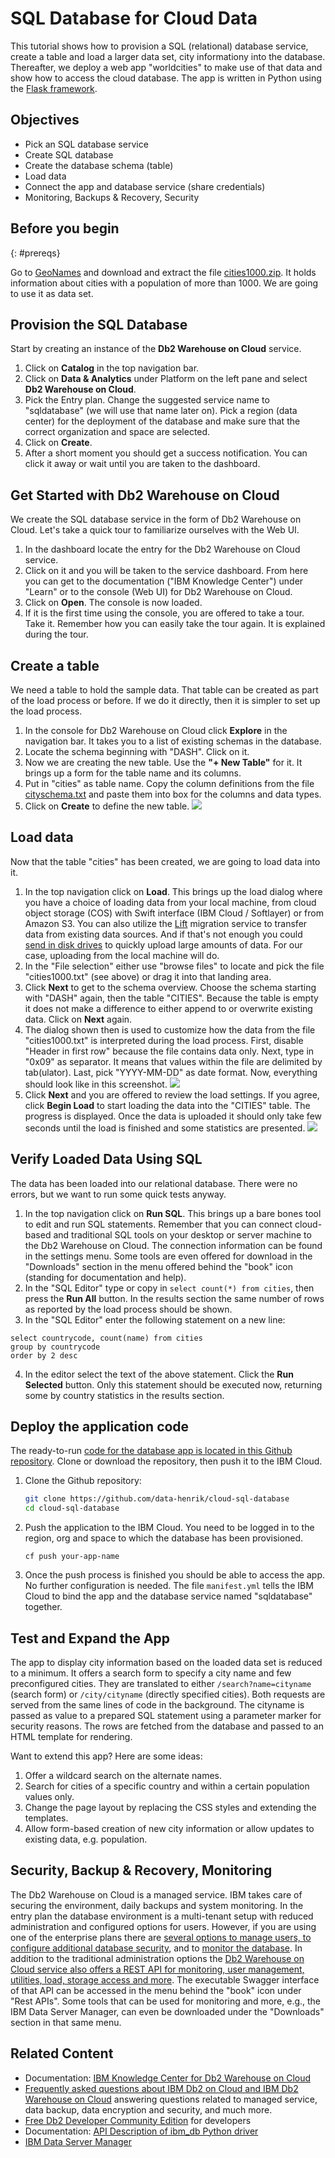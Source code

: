 
# SQL Database for Cloud Data 

This tutorial shows how to provision a SQL (relational) database service, create a table and load a larger data set, city informationy into the database. Thereafter, we deploy a web app "worldcities" to make use of that data and show how to access the cloud database. The app is written in Python using the [Flask framework](http://flask.pocoo.org/).

## Objectives

* Pick an SQL database service
* Create SQL database
* Create the database schema (table)
* Load data
* Connect the app and database service (share credentials)
* Monitoring, Backups & Recovery, Security

## Before you begin
{: #prereqs}

Go to [GeoNames](http://www.geonames.org/) and download and extract the file [cities1000.zip](http://download.geonames.org/export/dump/cities1000.zip). It holds information about cities with a population of more than 1000. We are going to use it as data set.

## Provision the SQL Database
Start by creating an instance of the **Db2 Warehouse on Cloud** service.

1.  Click on **Catalog** in the top navigation bar.
2.  Click on **Data & Analytics** under Platform on the left pane and select **Db2 Warehouse on Cloud**.
3.  Pick the Entry plan. Change the suggested service name to "sqldatabase" (we will use that name later on). Pick a region (data center) for the deployment of the database and make sure that the correct organization and space are selected.
4.  Click on **Create**.
5.  After a short moment you should get a success notification. You can click it away or wait until you are taken to the dashboard.

## Get Started with Db2 Warehouse on Cloud
We create the SQL database service in the form of Db2 Warehouse on Cloud. Let's take a quick tour to familiarize ourselves with the Web UI.

1. In the dashboard locate the entry for the Db2 Warehouse on Cloud service.
2. Click on it and you will be taken to the service dashboard. From here you can get to the documentation ("IBM Knowledge Center") under "Learn" or to the console (Web UI) for Db2 Warehouse on Cloud.
3. Click on **Open**. The console is now loaded.
4. If it is the first time using the console, you are offered to take a tour. Take it. Remember how you can easily take the tour again. It is explained during the tour.

## Create a table
We need a table to hold the sample data. That table can be created as part of the load process or before. If we do it directly, then it is simpler to set up the load process.

1. In the console for Db2 Warehouse on Cloud click **Explore** in the navigation bar. It takes you to a list of existing schemas in the database.
2. Locate the schema beginning with "DASH". Click on it.
3. Now we are creating the new table. Use the **"+ New Table"** for it. It brings up a form for the table name and its columns.
4. Put in "cities" as table name. Copy the column definitions from the file [cityschema.txt](https://github.com/data-henrik/cloud-sql-database/blob/master/cityschema.txt) and paste them into box for the columns and data types.
5. Click on **Create** to define the new table.    ![](images/solution5/TableCitiesCreated.png)

## Load data
Now that the table "cities" has been created, we are going to load data into it.

1. In the top navigation click on **Load**. This brings up the load dialog where you have a choice of loading data from your local machine, from cloud object storage (COS) with Swift interface (IBM Cloud / Softlayer) or from Amazon S3. You can also utilize the [Lift](https://console.bluemix.net/catalog/services/lift) migration service to transfer data from existing data sources. And if that's not enough you could [send in disk drives](https://www.ibm.com/support/knowledgecenter/SS6NHC/com.ibm.swg.im.dashdb.doc/learn_how/load_mail_in_drive.html) to quickly upload large amounts of data. For our case, uploading from the local machine will do.
2. In the "File selection" either use "browse files" to locate and pick the file "cities1000.txt" (see above) or drag it into that landing area.
3. Click **Next** to get to the schema overview. Choose the schema starting with "DASH" again, then the table "CITIES". Because the table is empty it does not make a difference to either append to or overwrite existing data. Click on **Next** again.
4. The dialog shown then is used to customize how the data from the file "cities1000.txt" is interpreted during the load process. First, disable "Header in first row" because the file contains data only. Next, type in "0x09" as separator. It means that values within the file are delimited by tab(ulator). Last, pick "YYYY-MM-DD" as date format. Now, everything should look like in this screenshot.    ![](images/solution5/LoadTabSeparator.png)
5. Click **Next** and you are offered to review the load settings. If you agree, click **Begin Load** to start loading the data into the "CITIES" table. The progress is displayed. Once the data is uploaded it should only take few seconds until the load is finished and some statistics are presented.    ![](images/solution5/LoadProgressSteps.png)

## Verify Loaded Data Using SQL
The data has been loaded into our relational database. There were no errors, but we want to run some quick tests anyway.

1. In the top navigation click on **Run SQL**. This brings up a bare bones tool to edit and run SQL statements. Remember that you can connect cloud-based and traditional SQL tools on your desktop or server machine to the Db2 Warehouse on Cloud. The connection information can be found in the settings menu. Some tools are even offered for download in the "Downloads" section in the menu offered behind the "book" icon (standing for documentation and help).
2. In the "SQL Editor" type or copy in `select count(*) from cities`, then press the **Run All** button. In the results section the same number of rows as reported by the load process should be shown.
3. In the "SQL Editor" enter the following statement on a new line:
```
select countrycode, count(name) from cities
group by countrycode
order by 2 desc
```
4. In the editor select the text of the above statement. Click the **Run Selected** button. Only this statement should be executed now, returning some by country statistics in the results section.

## Deploy the application code
The ready-to-run [code for the database app is located in this Github repository](https://github.com/data-henrik/cloud-sql-database). Clone or download the repository, then push it to the IBM Cloud.

1. Clone the Github repository:
   ```bash
   git clone https://github.com/data-henrik/cloud-sql-database
   cd cloud-sql-database
   ```

2. Push the application to the IBM Cloud. You need to be logged in to the region, org and space to which the database has been provisioned.
   ```
   cf push your-app-name
   ```
3. Once the push process is finished you should be able to access the app. No further configuration is needed. The file `manifest.yml` tells the IBM Cloud to bind the app and the database service named "sqldatabase" together.

## Test and Expand the App
The app to display city information based on the loaded data set is reduced to a minimum. It offers a search form to specify a city name and few preconfigured cities. They are translated to either `/search?name=cityname` (search form) or `/city/cityname` (directly specified cities). Both requests are served from the same lines of code in the background. The cityname is passed as value to a prepared SQL statement using a parameter marker for security reasons. The rows are fetched from the database and passed to an HTML template for rendering.

Want to extend this app? Here are some ideas:
1. Offer a wildcard search on the alternate names.
2. Search for cities of a specific country and within a certain population values only.
3. Change the page layout by replacing the CSS styles and extending the templates.
4. Allow form-based creation of new city information or allow updates to existing data, e.g. population.

## Security, Backup & Recovery, Monitoring
The Db2 Warehouse on Cloud is a managed service. IBM takes care of securing the environment, daily backups and system monitoring. In the entry plan the database environment is a multi-tenant setup with reduced administration and configured options for users. However, if you are using one of the enterprise plans there are [several options to manage users, to configure additional database security](https://www.ibm.com/support/knowledgecenter/SS6NHC/com.ibm.swg.im.dashdb.security.doc/doc/security.html), and to [monitor the database](https://www.ibm.com/support/knowledgecenter/SS6NHC/com.ibm.swg.im.dashdb.admin.mon.doc/doc/c0001138.html). In addition to the traditional administration options the [Db2 Warehouse on Cloud service also offers a REST API for monitoring, user management, utilities, load, storage access and more](https://www.ibm.com/support/knowledgecenter/SS6NHC/com.ibm.swg.im.dashdb.doc/connecting/connect_api.html). The executable Swagger interface of that API can be accessed in the menu behind the "book" icon under "Rest APIs". Some tools that can be used for monitoring and more, e.g., the IBM Data Server Manager, can even be downloaded under the "Downloads" section in that same menu.

## Related Content
* Documentation: [IBM Knowledge Center for Db2 Warehouse on Cloud](https://www.ibm.com/support/knowledgecenter/en/SS6NHC/com.ibm.swg.im.dashdb.kc.doc/welcome.html)
* [Frequently asked questions about IBM Db2 on Cloud and IBM Db2 Warehouse on Cloud](https://www.ibm.com/support/knowledgecenter/SS6NHC/com.ibm.swg.im.dashdb.doc/managed_service.html) answering questions related to managed service, data backup, data encryption and security, and much more.
* [Free Db2 Developer Community Edition](https://www.ibm.com/us-en/marketplace/ibm-db2-direct-and-developer-editions) for developers
* Documentation: [API Description of ibm_db Python driver](https://github.com/ibmdb/python-ibmdb/wiki/APIs)
* [IBM Data Server Manager](https://www.ibm.com/us-en/marketplace/data-server-manager)
